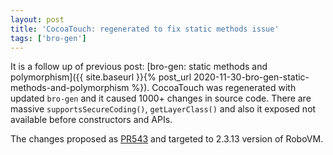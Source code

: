 ```yaml
---
layout: post
title: 'CocoaTouch: regenerated to fix static methods issue'
tags: ['bro-gen']
---
```

It is a follow up of previous post: [bro-gen: static methods and polymorphism]({{ site.baseurl }}{% post_url 2020-11-30-bro-gen-static-methods-and-polymorphism %}).
CocoaTouch was regenerated with updated `bro-gen` and it caused 1000+ changes in source code. There are massive `supportsSecureCoding()`, `getLayerClass()` and also it exposed not available before constructors and APIs.

The changes proposed as [PR543](https://github.com/MobiVM/robovm/pull/543) and targeted to 2.3.13 version of RoboVM. 
